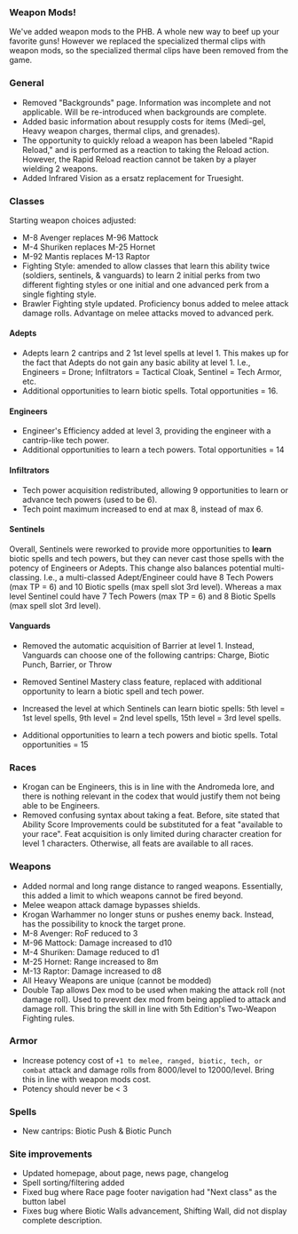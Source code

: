 ### Weapon Mods!
We've added weapon mods to the PHB. A whole new way to beef up your favorite guns! However we replaced the specialized thermal clips
with weapon mods, so the specialized thermal clips have been removed from the game.

### General
* Removed "Backgrounds" page. Information was incomplete and not applicable. Will be re-introduced when backgrounds are complete.
* Added basic information about resupply costs for items (Medi-gel, Heavy weapon charges, thermal clips, and grenades).
* The opportunity to quickly reload a weapon has been labeled "Rapid Reload," and is performed as a reaction to taking the Reload action.
However, the Rapid Reload reaction cannot be taken by a player wielding 2 weapons.
* Added Infrared Vision as a ersatz replacement for Truesight.

### Classes
Starting weapon choices adjusted:
* M-8 Avenger replaces M-96 Mattock
* M-4 Shuriken replaces M-25 Hornet
* M-92 Mantis replaces M-13 Raptor
* Fighting Style: amended to allow classes that learn this ability twice (soldiers, sentinels, & vanguards) to learn 2 initial perks from two different fighting styles or
one initial and one advanced perk from a single fighting style.
* Brawler Fighting style updated. Proficiency bonus added to melee attack damage rolls. Advantage on melee attacks moved to advanced perk.

#### Adepts
* Adepts learn 2 cantrips and 2 1st level spells at level 1. This makes up for the fact that Adepts do not gain any basic ability at level 1.
I.e., Engineers = Drone; Infiltrators = Tactical Cloak, Sentinel = Tech Armor, etc.
* Additional opportunities to learn biotic spells. Total opportunities = 16.

#### Engineers
* Engineer's Efficiency added at level 3, providing the engineer with a cantrip-like tech power.
* Additional opportunities to learn a tech powers. Total opportunities = 14

#### Infiltrators
* Tech power acquisition redistributed, allowing 9 opportunities to learn or advance tech powers (used to be 6).
* Tech point maximum increased to end at max 8, instead of max 6.

#### Sentinels
Overall, Sentinels were reworked to provide more opportunities to __learn__ biotic spells and tech powers, but they can never
cast those spells with the potency of Engineers or Adepts. This change also balances potential multi-classing. I.e., a multi-classed
Adept/Engineer could have 8 Tech Powers (max TP = 6) and 10 Biotic spells (max spell slot 3rd level). Whereas a max level Sentinel
could have 7 Tech Powers (max TP = 6) and 8 Biotic Spells (max spell slot 3rd level).

#### Vanguards
* Removed the automatic acquisition of Barrier at level 1. Instead, Vanguards can choose one of the following cantrips: Charge, Biotic Punch, Barrier, or Throw

* Removed Sentinel Mastery class feature, replaced with additional opportunity to learn a biotic spell and tech power.
* Increased the level at which Sentinels can learn biotic spells: 5th level = 1st level spells, 9th level = 2nd level spells, 15th level = 3rd level spells.
* Additional opportunities to learn a tech powers and biotic spells. Total opportunities = 15

### Races
* Krogan can be Engineers, this is in line with the Andromeda lore, and there is nothing relevant in the codex that would justify them
not being able to be Engineers.
* Removed confusing syntax about taking a feat. Before, site stated that Ability Score Improvements could be substituted for a feat "available to your race".
Feat acquisition is only limited during character creation for level 1 characters. Otherwise, all feats are available to all races.


### Weapons
* Added normal and long range distance to ranged weapons. Essentially, this added a limit to which weapons cannot be fired beyond.
* Melee weapon attack damage bypasses shields.
* Krogan Warhammer no longer stuns or pushes enemy back. Instead, has the possibility to knock the target prone.
* M-8 Avenger: RoF reduced to 3
* M-96 Mattock: Damage increased to d10
* M-4 Shuriken: Damage reduced to d1
* M-25 Hornet: Range increased to 8m
* M-13 Raptor: Damage increased to d8
* All Heavy Weapons are unique (cannot be modded)
* Double Tap allows Dex mod to be used when making the attack roll (not damage roll). Used to prevent dex mod from being applied to attack and damage roll. This bring the skill in line
with 5th Edition's Two-Weapon Fighting rules.

### Armor
* Increase potency cost of `+1 to melee, ranged, biotic, tech, or combat` attack and damage rolls from 8000/level to 12000/level. Bring this in line
with weapon mods cost.
* Potency should never be < 3

### Spells
* New cantrips: Biotic Push & Biotic Punch


### Site improvements
* Updated homepage, about page, news page, changelog
* Spell sorting/filtering added
* Fixed bug where Race page footer navigation had "Next class" as the button label
* Fixes bug where Biotic Walls advancement, Shifting Wall, did not display complete description.

